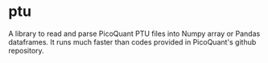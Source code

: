 # ptu
A library to read and parse PicoQuant PTU files into Numpy array or Pandas dataframes. It runs much faster than codes provided in PicoQuant's github repository.
